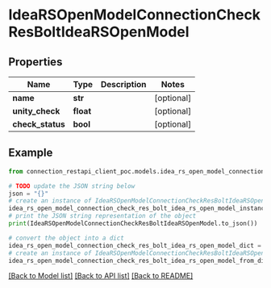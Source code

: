 # IdeaRSOpenModelConnectionCheckResBoltIdeaRSOpenModel


## Properties

Name | Type | Description | Notes
------------ | ------------- | ------------- | -------------
**name** | **str** |  | [optional] 
**unity_check** | **float** |  | [optional] 
**check_status** | **bool** |  | [optional] 

## Example

```python
from connection_restapi_client_poc.models.idea_rs_open_model_connection_check_res_bolt_idea_rs_open_model import IdeaRSOpenModelConnectionCheckResBoltIdeaRSOpenModel

# TODO update the JSON string below
json = "{}"
# create an instance of IdeaRSOpenModelConnectionCheckResBoltIdeaRSOpenModel from a JSON string
idea_rs_open_model_connection_check_res_bolt_idea_rs_open_model_instance = IdeaRSOpenModelConnectionCheckResBoltIdeaRSOpenModel.from_json(json)
# print the JSON string representation of the object
print(IdeaRSOpenModelConnectionCheckResBoltIdeaRSOpenModel.to_json())

# convert the object into a dict
idea_rs_open_model_connection_check_res_bolt_idea_rs_open_model_dict = idea_rs_open_model_connection_check_res_bolt_idea_rs_open_model_instance.to_dict()
# create an instance of IdeaRSOpenModelConnectionCheckResBoltIdeaRSOpenModel from a dict
idea_rs_open_model_connection_check_res_bolt_idea_rs_open_model_from_dict = IdeaRSOpenModelConnectionCheckResBoltIdeaRSOpenModel.from_dict(idea_rs_open_model_connection_check_res_bolt_idea_rs_open_model_dict)
```
[[Back to Model list]](../README.md#documentation-for-models) [[Back to API list]](../README.md#documentation-for-api-endpoints) [[Back to README]](../README.md)


